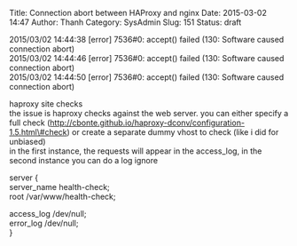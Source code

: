 Title: Connection abort between HAProxy and nginx
Date: 2015-03-02 14:47
Author: Thanh
Category: SysAdmin
Slug: 151
Status: draft

2015/03/02 14:44:38 [error] 7536\#0: accept() failed (130: Software
caused connection abort)  
2015/03/02 14:44:46 [error] 7536\#0: accept() failed (130: Software
caused connection abort)  
2015/03/02 14:44:50 [error] 7536\#0: accept() failed (130: Software
caused connection abort)

haproxy site checks  
the issue is haproxy checks against the web server. you can either
specify a full check
(http://cbonte.github.io/haproxy-dconv/configuration-1.5.html\#check) or
create a separate dummy vhost to check (like i did for unbiased)  
in the first instance, the requests will appear in the access\_log, in
the second instance you can do a log ignore

server {  
server\_name health-check;  
root /var/www/health-check;

access\_log /dev/null;  
error\_log /dev/null;  
}
